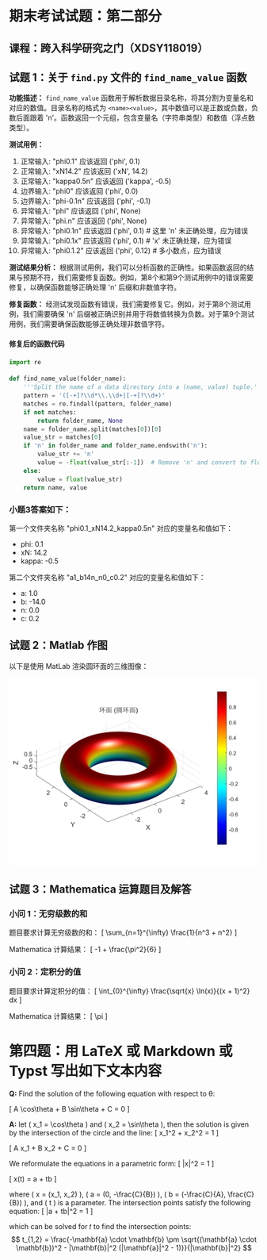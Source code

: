 # 期末考试试题：第二部分

## 课程：跨入科学研究之门（XDSY118019）

## 试题 1：关于 `find.py` 文件的 `find_name_value` 函数

**功能描述：**
`find_name_value` 函数用于解析数据目录名称，将其分割为变量名和对应的数值。目录名称的格式为 `<name><value>`，其中数值可以是正数或负数，负数后面跟着 'n'。函数返回一个元组，包含变量名（字符串类型）和数值（浮点数类型）。

**测试用例：**
1. 正常输入: "phi0.1" 应该返回 ('phi', 0.1)
2. 正常输入: "xN14.2" 应该返回 ('xN', 14.2)
3. 正常输入: "kappa0.5n" 应该返回 ('kappa', -0.5)
4. 边界输入: "phi0" 应该返回 ('phi', 0.0)
5. 边界输入: "phi-0.1n" 应该返回 ('phi', -0.1)
6. 异常输入: "phi" 应该返回 ('phi', None)
7. 异常输入: "phi.n" 应该返回 ('phi', None)
8. 异常输入: "phi0.1n" 应该返回 ('phi', 0.1) # 这里 'n' 未正确处理，应为错误
9. 异常输入: "phi0.1x" 应该返回 ('phi', 0.1) # 'x' 未正确处理，应为错误
10. 异常输入: "phi0.1.2" 应该返回 ('phi', 0.12) # 多小数点，应为错误

**测试结果分析：**
根据测试用例，我们可以分析函数的正确性。如果函数返回的结果与预期不符，我们需要修复函数。例如，第8个和第9个测试用例中的错误需要修复，以确保函数能够正确处理 'n' 后缀和非数值字符。

**修复函数：**
经测试发现函数有错误，我们需要修复它。例如，对于第8个测试用例，我们需要确保 'n' 后缀被正确识别并用于将数值转换为负数。对于第9个测试用例，我们需要确保函数能够正确处理非数值字符。

#### 修复后的函数代码
```python
import re

def find_name_value(folder_name):
    '''Split the name of a data directory into a (name, value) tuple.'''
    pattern = '([-+]?\\d*\\.\\d+|[-+]?\\d+)'
    matches = re.findall(pattern, folder_name)
    if not matches:
        return folder_name, None
    name = folder_name.split(matches[0])[0]
    value_str = matches[0]
    if 'n' in folder_name and folder_name.endswith('n'):
        value_str += 'n'
        value = -float(value_str[:-1])  # Remove 'n' and convert to float
    else:
        value = float(value_str)
    return name, value
```

### 小题3答案如下：

第一个文件夹名称 "phi0.1_xN14.2_kappa0.5n" 对应的变量名和值如下：
- phi: 0.1
- xN: 14.2
- kappa: -0.5

第二个文件夹名称 "a1_b14n_n0_c0.2" 对应的变量名和值如下：
- a: 1.0
- b: -14.0
- n: 0.0
- c: 0.2
  
## 试题 2：Matlab 作图

以下是使用 MatLab 渲染圆环面的三维图像：

![环面](圆环函数三维图像.png)

## 试题 3：Mathematica 运算题目及解答

### 小问 1：无穷级数的和

题目要求计算无穷级数的和：
\[ \sum_{n=1}^{\infty} \frac{1}{n^3 + n^2} \]

Mathematica 计算结果：
\[ -1 + \frac{\pi^2}{6} \]

### 小问 2：定积分的值

题目要求计算定积分的值：
\[ \int_{0}^{\infty} \frac{\sqrt{x} \ln(x)}{(x + 1)^2} dx \]

Mathematica 计算结果：
\[ \pi \]



# 第四题：用 LaTeX 或 Markdown 或 Typst 写出如下文本内容

**Q:** Find the solution of the following equation with respect to θ:

\[ A \cos\theta + B \sin\theta + C = 0 \]

**A:**
let \( x_1 = \cos\theta \) and \( x_2 = \sin\theta \), then the solution is given by the intersection of the circle and the line:
\[ x_1^2 + x_2^2 = 1 \]

\[ A x_1 + B x_2 + C = 0 \]

We reformulate the equations in a parametric form:
\[ |x|^2 = 1 \]

\[ x(t) = a + tb \]

where \( x = (x_1, x_2) \), \( a = (0, -\frac{C}{B}) \), \( b = (-\frac{C}{A}, \frac{C}{B}) \), and \( t \) is a parameter. The intersection points satisfy the following equation:
\[ |a + tb|^2 = 1 \]

which can be solved for 𝑡 to find the intersection points:
$$
t_{1,2} = \frac{-\mathbf{a} \cdot \mathbf{b} \pm \sqrt{(\mathbf{a} \cdot \mathbf{b})^2 - |\mathbf{b}|^2 (|\mathbf{a}|^2 - 1)}}{|\mathbf{b}|^2}
$$

